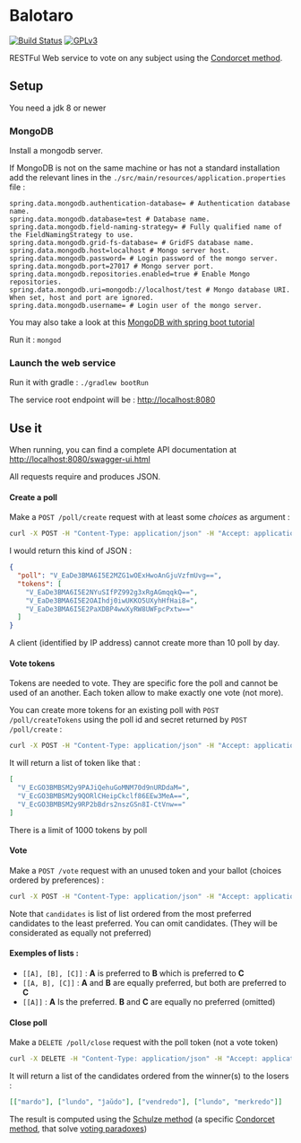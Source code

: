 # Balotaro
[![Build Status](https://travis-ci.org/slimaku/balotaro.svg?branch=master)](https://travis-ci.org/slimaku/balotaro)
[![GPLv3](https://img.shields.io/badge/license-GPLv3-blue.svg)](https://raw.githubusercontent.com/slimaku/balotaro/master/LICENSE)

RESTFul Web service to vote on any subject using the [Condorcet method](https://en.wikipedia.org/wiki/Condorcet_method).

## Setup
You need a jdk 8 or newer

### MongoDB
Install a mongodb server.

If MongoDB is not on the same machine or has not a standard installation add the relevant lines in the `./src/main/resources/application.properties` file :
```properties
spring.data.mongodb.authentication-database= # Authentication database name.
spring.data.mongodb.database=test # Database name.
spring.data.mongodb.field-naming-strategy= # Fully qualified name of the FieldNamingStrategy to use.
spring.data.mongodb.grid-fs-database= # GridFS database name.
spring.data.mongodb.host=localhost # Mongo server host.
spring.data.mongodb.password= # Login password of the mongo server.
spring.data.mongodb.port=27017 # Mongo server port.
spring.data.mongodb.repositories.enabled=true # Enable Mongo repositories.
spring.data.mongodb.uri=mongodb://localhost/test # Mongo database URI. When set, host and port are ignored.
spring.data.mongodb.username= # Login user of the mongo server.
```

You may also take a look at this [MongoDB with spring boot tutorial](https://spring.io/guides/gs/accessing-data-mongodb/)

Run it : `mongod`

### Launch the web service
Run it with gradle : `./gradlew bootRun`

The service root endpoint will be : [http://localhost:8080](http://localhost:8080)

## Use it
When running, you can find a complete API documentation at [http://localhost:8080/swagger-ui.html](http://localhost:8080/swagger-ui.html)

All requests require and produces JSON.

#### Create a poll
Make a `POST /poll/create` request with at least some *choices* as argument :
```bash
curl -X POST -H "Content-Type: application/json" -H "Accept: application/json" -d "{ \"choices\": [\"lundo\", \"mardo\", \"merkredo\", \"ĵaŭdo\", \"vendredo\" } }" "http://localhost:8080/poll/create"
```

I would return this kind of JSON : 
```json
{
  "poll": "V_EaDe3BMA6I5E2MZG1wOExHwoAnGjuVzfmUvg==",
  "tokens": [
    "V_EaDe3BMA6I5E2NYuSIfPZ992g3xRgAGmqqkQ==",
    "V_EaDe3BMA6I5E2OAIhdj0iwUKKO5UXyhHfHai8=",
    "V_EaDe3BMA6I5E2PaXDBP4wwXyRW8UWFpcPxtw=="
  ]
}
```

A client (identified by IP address) cannot create more than 10 poll by day.

#### Vote tokens
Tokens are needed to vote. They are specific fore the poll and cannot be used of an another. Each token allow to make exactly one vote (not more).

You can create more tokens for an existing poll with `POST /poll/createTokens` using the poll id and secret returned by `POST /poll/create` :
```bash
curl -X POST -H "Content-Type: application/json" -H "Accept: application/json" -d "{ \"poll\": \"V_EaDe3BMA6I5E2MZG1wOExHwoAnGjuVzfmUvg==\" }" "http://localhost:8080/poll/createTokens"
```

It will return a list of token like that :
```json
[
  "V_EcGO3BMBSM2y9PAJiQehuGoMNM70d9nURDdaM=",
  "V_EcGO3BMBSM2y9QORlCHeipCkclf86EEw3MeA==",
  "V_EcGO3BMBSM2y9RP2bBdrs2nszGSn8I-CtVnw=="
]
```

There is a limit of 1000 tokens by poll

#### Vote
Make a `POST /vote` request with an unused token and your ballot (choices ordered by preferences) :
```bash
curl -X POST -H "Content-Type: application/json" -H "Accept: application/json" -d "{ \"candidates\": [[\"mardo\"], [\"lundo\", \"ĵaŭdo\"], [\"vendredo\"]], \"token\": \"V_EcGO3BMBSM2y9RP2bBdrs2nszGSn8I-CtVnw==\" }" "http://localhost:8080/vote/"
```

Note that `candidates` is list of list ordered from the most preferred candidates to the least preferred.
You can omit candidates. (They will be considerated as equally not preferred)

#### Exemples of lists :
* `[[A], [B], [C]]` :  **A** is preferred to **B** which is preferred to **C**
* `[[A, B], [C]]` : **A** and **B** are equally preferred, but both are preferred to **C**
* `[[A]]` : **A** Is the preferred. **B** and **C** are equally no preferred (omitted)

#### Close poll
Make a `DELETE /poll/close` request with the poll token (not a vote token)
```bash
curl -X DELETE -H "Content-Type: application/json" -H "Accept: application/json" -d "{ \"poll\": \"DFfyef3EGHwMjJjGAwCFv9QQujqd6rCUFw9vmc7-\" }"     "http://localhost:8080/poll/close"
```

It will return a list of the candidates ordered from the winner(s) to the losers :
```json
[["mardo"], ["lundo", "ĵaŭdo"], ["vendredo"], ["lundo", "merkredo"]]
```

The result is computed using the [Schulze method](https://en.wikipedia.org/wiki/Schulze_method) (a specific [Condorcet method](https://en.wikipedia.org/wiki/Condorcet_method), that solve [voting paradoxes](https://en.wikipedia.org/wiki/Voting_paradox))
